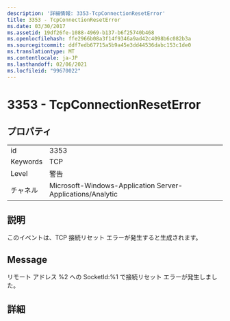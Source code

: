 ```yaml
---
description: '詳細情報: 3353-TcpConnectionResetError'
title: 3353 - TcpConnectionResetError
ms.date: 03/30/2017
ms.assetid: 19df26fe-1088-4969-b137-b6f25740b468
ms.openlocfilehash: ffe2966b08a3f14f9346a9ad42c4098b6c082b3a
ms.sourcegitcommit: ddf7edb67715a5b9a45e3dd44536dabc153c1de0
ms.translationtype: MT
ms.contentlocale: ja-JP
ms.lasthandoff: 02/06/2021
ms.locfileid: "99670022"
---
```

# <a name="3353---tcpconnectionreseterror"></a>3353 - TcpConnectionResetError

## <a name="properties"></a>プロパティ  
  
|||  
|-|-|  
|id|3353|  
|Keywords|TCP|  
|Level|警告|  
|チャネル|Microsoft-Windows-Application Server-Applications/Analytic|  
  
## <a name="description"></a>説明  

 このイベントは、TCP 接続リセット エラーが発生すると生成されます。  
  
## <a name="message"></a>Message  

 リモート アドレス %2 への SocketId:%1 で接続リセット エラーが発生しました。  
  
## <a name="details"></a>詳細

